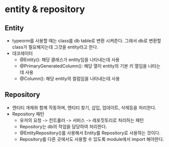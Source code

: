 # entity & repository
## Entity
- typeorm를 사용할 때는 class를 db table로 변환 시켜준다. 그래서 db로 변환할 class가 필요해지는데 그것을 entity라고 한다.
- 데코레이터
  - @Entity(): 해당 클래스가 entity임을 나타내는데 사용
  - @PrimaryGeneratedColumn(): 해당 열이 entity의 기본 키 열임을 나타는데 사용
  - @Column(): 해당 entity의 컬럼임을 나타내는데 사용

## Repository
- 엔티티 개체와 함께 작동하며, 엔티티 찾기, 삽입, 업데이트, 삭제등을 처리한다.
- Repository 패턴
  - 유저의 요청 -> 컨트롤러 -> 서비스 -> 레포짓토리로 처리하는 패턴
  - Repository는 db의 작업을 담당하여 처리한다.
  - @EntityRepository()를 사용해서 Entity를 Repository로 사용하는 것이다.
  - Repository를 다른 곳에서도 사용할 수 있도록 module에서 import 해야한다.